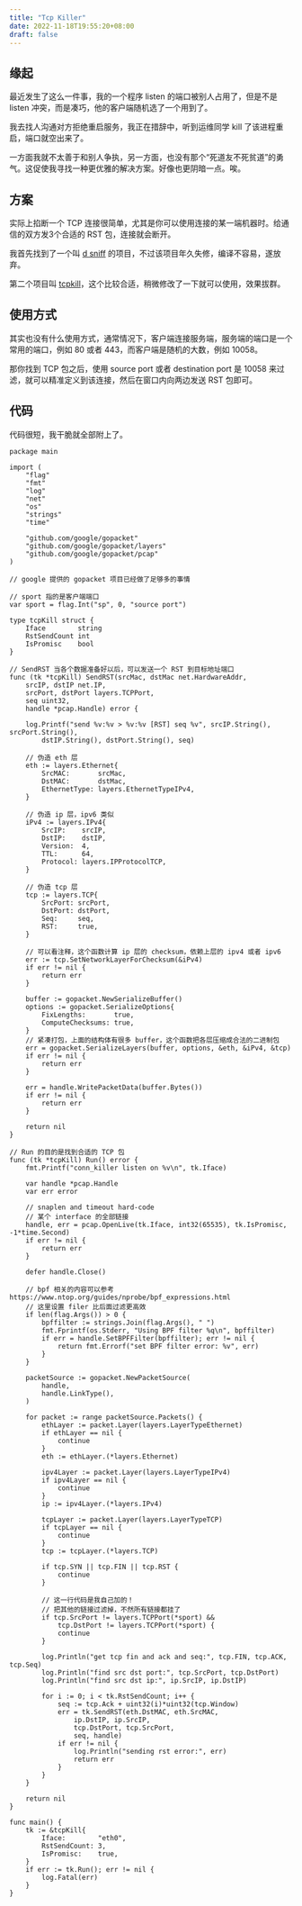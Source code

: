 ```yaml
---
title: "Tcp Killer"
date: 2022-11-18T19:55:20+08:00
draft: false
---
```


## 缘起

最近发生了这么一件事，我的一个程序 listen 的端口被别人占用了，但是不是 listen 冲突，而是凑巧，他的客户端随机选了一个用到了。

我去找人沟通对方拒绝重启服务，我正在措辞中，听到运维同学 kill 了该进程重启，端口就空出来了。

一方面我就不太善于和别人争执，另一方面，也没有那个“死道友不死贫道”的勇气。这促使我寻找一种更优雅的解决方案。好像也更阴暗一点。唉。

## 方案
实际上掐断一个 TCP 连接很简单，尤其是你可以使用连接的某一端机器时。给通信的双方发3个合适的 RST 包，连接就会断开。

我首先找到了一个叫 [d sniff](https://github.com/ggreer/dsniff) 的项目，不过该项目年久失修，编译不容易，遂放弃。

第二个项目叫 [tcpkill](https://github.com/Colstuwjx/tcpkill)，这个比较合适，稍微修改了一下就可以使用，效果拔群。

## 使用方式

其实也没有什么使用方式，通常情况下，客户端连接服务端，服务端的端口是一个常用的端口，例如 80 或者 443，而客户端是随机的大数，例如 10058。

那你找到 TCP 包之后，使用 source port 或者 destination port 是 10058 来过滤，就可以精准定义到该连接，然后在窗口内向两边发送 RST 包即可。

## 代码

代码很短，我干脆就全部附上了。
```golang
package main

import (
	"flag"
	"fmt"
	"log"
	"net"
	"os"
	"strings"
	"time"

	"github.com/google/gopacket"
	"github.com/google/gopacket/layers"
	"github.com/google/gopacket/pcap"
)

// google 提供的 gopacket 项目已经做了足够多的事情

// sport 指的是客户端端口
var sport = flag.Int("sp", 0, "source port")

type tcpKill struct {
	Iface        string
	RstSendCount int
	IsPromisc    bool
}

// SendRST 当各个数据准备好以后，可以发送一个 RST 到目标地址端口
func (tk *tcpKill) SendRST(srcMac, dstMac net.HardwareAddr, 
	srcIP, dstIP net.IP,
	srcPort, dstPort layers.TCPPort,
	seq uint32,
	handle *pcap.Handle) error {

	log.Printf("send %v:%v > %v:%v [RST] seq %v", srcIP.String(), srcPort.String(),
		dstIP.String(), dstPort.String(), seq)

    // 伪造 eth 层
	eth := layers.Ethernet{
		SrcMAC:       srcMac,
		DstMAC:       dstMac,
		EthernetType: layers.EthernetTypeIPv4,
	}

    // 伪造 ip 层，ipv6 类似
	iPv4 := layers.IPv4{
		SrcIP:    srcIP,
		DstIP:    dstIP,
		Version:  4,
		TTL:      64,
		Protocol: layers.IPProtocolTCP,
	}

    // 伪造 tcp 层
	tcp := layers.TCP{
		SrcPort: srcPort,
		DstPort: dstPort,
		Seq:     seq,
		RST:     true,
	}

    // 可以看注释，这个函数计算 ip 层的 checksum，依赖上层的 ipv4 或者 ipv6
	err := tcp.SetNetworkLayerForChecksum(&iPv4)
	if err != nil {
		return err
	}

	buffer := gopacket.NewSerializeBuffer()
	options := gopacket.SerializeOptions{
		FixLengths:       true,
		ComputeChecksums: true,
	}
	// 紧凑打包，上面的结构体有很多 buffer，这个函数把各层压缩成合法的二进制包
	err = gopacket.SerializeLayers(buffer, options, &eth, &iPv4, &tcp)
	if err != nil {
		return err
	}

	err = handle.WritePacketData(buffer.Bytes())
	if err != nil {
		return err
	}

	return nil
}

// Run 的目的是找到合适的 TCP 包
func (tk *tcpKill) Run() error {
	fmt.Printf("conn_killer listen on %v\n", tk.Iface)

	var handle *pcap.Handle
	var err error

	// snaplen and timeout hard-code
	// 某个 interface 的全部链接
	handle, err = pcap.OpenLive(tk.Iface, int32(65535), tk.IsPromisc, -1*time.Second)
	if err != nil {
		return err
	}

	defer handle.Close()

    // bpf 相关的内容可以参考 https://www.ntop.org/guides/nprobe/bpf_expressions.html
    // 这里设置 filer 比后面过滤更高效
	if len(flag.Args()) > 0 {
		bpffilter := strings.Join(flag.Args(), " ")
		fmt.Fprintf(os.Stderr, "Using BPF filter %q\n", bpffilter)
		if err = handle.SetBPFFilter(bpffilter); err != nil {
			return fmt.Errorf("set BPF filter error: %v", err)
		}
	}

	packetSource := gopacket.NewPacketSource(
		handle,
		handle.LinkType(),
	)

	for packet := range packetSource.Packets() {
		ethLayer := packet.Layer(layers.LayerTypeEthernet)
		if ethLayer == nil {
			continue
		}
		eth := ethLayer.(*layers.Ethernet)

		ipv4Layer := packet.Layer(layers.LayerTypeIPv4)
		if ipv4Layer == nil {
			continue
		}
		ip := ipv4Layer.(*layers.IPv4)

		tcpLayer := packet.Layer(layers.LayerTypeTCP)
		if tcpLayer == nil {
			continue
		}
		tcp := tcpLayer.(*layers.TCP)

		if tcp.SYN || tcp.FIN || tcp.RST {
			continue
		}

        // 这一行代码是我自己加的！
        // 把其他的链接过滤掉，不然所有链接都挂了
		if tcp.SrcPort != layers.TCPPort(*sport) &&
			tcp.DstPort != layers.TCPPort(*sport) {
			continue
		}

		log.Println("get tcp fin and ack and seq:", tcp.FIN, tcp.ACK, tcp.Seq)
		log.Println("find src dst port:", tcp.SrcPort, tcp.DstPort)
		log.Println("find src dst ip:", ip.SrcIP, ip.DstIP)

		for i := 0; i < tk.RstSendCount; i++ {
			seq := tcp.Ack + uint32(i)*uint32(tcp.Window)
			err = tk.SendRST(eth.DstMAC, eth.SrcMAC,
				ip.DstIP, ip.SrcIP,
				tcp.DstPort, tcp.SrcPort,
				seq, handle)
			if err != nil {
				log.Println("sending rst error:", err)
				return err
			}
		}
	}

	return nil
}

func main() {
	tk := &tcpKill{
		Iface:        "eth0",
		RstSendCount: 3,
		IsPromisc:    true,
	}
	if err := tk.Run(); err != nil {
		log.Fatal(err)
	}
}
```
